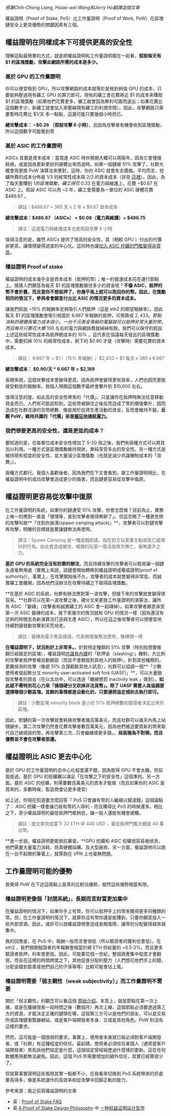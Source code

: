 [category]: <> (Translations)
[date]: <> (2020/11/06)
[title]: <> (為什麼權益證明棒棒的（2020 年十一月）)
[pandoc]: <> (--mathjax)

_感謝Chih-Cheng Liang, Hsiao-wei Wang和Jerry Ho翻譯這個文章_

權益證明（Proof of Stake, PoS）比工作量證明（Proof of Work, PoW）在區塊鏈安全上更具優勢的關鍵因素有三個。

## 權益證明在同樣成本下可提供更高的安全性

理解這點最簡單的方式，就是把權益證明和工作量證明擺在一起看，**假設每天有 $1 的區塊獎勵，攻擊此網路所需的成本是多少。**

### 基於 GPU 的工作量證明

你可以便宜租到 GPU，所以攻擊網路的成本就等於是租到夠強 GPU 的成本，只要能夠壓過現有礦工 GPU 的算力即可。現有的礦工會花費將近 $1 的成本來賺取 $1 的區塊獎勵（如果他們花費更多，礦工就會因為無利可圖而退出；如果花費比這個數字少，新礦工就會加入來壓縮現有礦工的利潤空間）。因此，攻擊網路只需要暫時花費比 $1/天 多一點點，這還可能只要幾個小時而已。

**總攻擊成本： ~$0.26 （假設攻擊 6 小時）**，且因為攻擊者有機會收到區塊獎勵，所以這個數字可能壓到零

### 基於 ASIC 的工作量證明

ASICs 其實是資本成本：當買進 ASIC 時你預期大概可以用兩年，因為它會慢慢耗損，或是因為更新更好的硬體出來而過時。如果一個鏈被 51% 攻擊了，社群大概會用更換 PoW 演算法來應對，這時，你的 ASIC 就會失去價值。平均而言，挖礦所費的成本分佈是 1/3 的經常性成本與 2/3 的資本成本（詳見 [這裡](https://eth.wiki/concepts/proof-of-stake-faqs#what-about-capital-lockup-costs)）。因此，為了每天要賺到 $1 的區塊獎勵，礦工得花 ~$0.33 在電力與維護上，花費 ~$0.67 在 ASIC 上。假設 ASIC 可以用 ~2 年，礦工會需要為一單位的 ASIC 硬體花費 $486.67 。

> 譯註：$486.67 = 365 天 x 2 年 x $0.67 資本成本

**總攻擊成本：$486.67 （ASICs） + $0.08（電力與維護）= $486.75**

> 譯注：這邊電力與維護成本也是假設攻擊 6 小時

值得注意的是，雖然 ASICs 提供了很高的安全性，其（相較 GPU ）付出的代價卻更高，讓環境變得過度的中心化。這同時也讓[加入 ASIC 挖礦的門檻變得非常高](https://blog.ethereum.org/2014/06/19/mining/)。

### 權益證明 Proof of stake

權益證明的成本幾乎全是資本成本（抵押的幣）；唯一的營運成本花在運行節點上。猜猜人們願意為每天 $1 的區塊獎勵鎖住多少的資金呢？**不像 ASIC，抵押的幣不會折舊，而且當你不想抵押了，你幾乎馬上就可以取回你的幣。因此，在獎勵相同的情況下，參與者會願意付出比 ASIC 的情況更多的資本成本。**

讓我們假設 ~15% 的報酬率足夠吸引人們抵押（這是 eth2 的期望報酬率）。因此每天 $1 的區塊獎勵會吸引相當於 6.667 年報酬的抵押，可換算成 $2,433 。節點消耗的硬體與電力成本很小，一台千元美金等級的電腦就可以抵押非常大量的幣，而且每月只要花大概 ~$100 左右的電力與網路費就綽綽有餘。我們可以保守的假設上述這些經常性成本為抵押總成本的 10% ，這代表在協議每天發出的區塊獎勵中，需要扣掉 10% 的經常性成本，剩下的 $0.90 才是（攻擊時）需要花費的資本成本。

> 譯註：  6.667 年 = $1 /（15% 年報酬）； $2,433 = $1 每天 x 365 x 6.667

**總攻擊成本： $0.90/天 * 6.667 年 = $2,189**

長期來說，這個攻擊成本會變得更高，因為抵押會變得更有效率，人們也因而更能接受較低的報酬率。我個人預期這個數字最終會攀升到 $10,000 左右。

值得注意的是，如此高的安全性帶來的「代價」，只是讓你在抵押時無法任意移動資金而已。人們有可能認知到，這些幣被鎖住之後反而造成了幣的價值攀升，因而造成在社群流通的貨幣總數、像是用於投資生產活動的資金，反而會維持不變。**反觀 PoW，維持共識的「代價」卻是[瘋狂地損耗電力](https://www.theverge.com/2019/7/4/20682109/bitcoin-energy-consumption-annual-calculation-cambridge-index-cbeci-country-comparison)。**

### 我們想要更高的安全性，還是更低的成本？

要知道的是，在每單位成本安全性增加了 5-20 倍之後，我們有兩種方式可以將其加以利用。一種方式是區塊獎勵維持現狀，單純享受多出的安全性。另一種方式是維持現有程度的安全性，並大量減少區塊獎勵（也就是減少共識機制成本的「浪費」）。

兩種方式都行。我個人喜歡後者，因為我們在下文會看到，跟工作量證明相比，在權益證明中的成功攻擊會造成更少的傷害，而且鏈更容易從攻擊中復原。

## 權益證明更容易從攻擊中復原

在工作量證明的系統，如果你的鏈遭受 51% 攻擊，你會怎麼做？目前為止，實務上唯一的應對一直是「慢慢等，直到攻擊者覺得無聊了」。但這忽略了一種更危險的攻擊叫做**「住到你崩潰(spawn camping attack)」**，攻擊者可以對鏈攻擊再攻擊，明確的目標就是要讓鏈無法再使用。

> 譯注：Spawn Camping 是一種遊戲術語，指在對方玩家重生點或死亡處埋伏的行為。如此會造成被住、被蹲的玩家一復活就再次陣亡，毫無還手之力。

**基於 GPU 的系統完全沒有防禦的辦法**，而且持續攻擊的攻擊者可以輕易讓一個鏈永遠毫無用處（實務上來說，該鏈會開始轉移到權益證明或權威證明(proof of authority)）。事實上，在攻擊開始後不久，攻擊者的成本就會變得非常低，而誠實礦工會離開，因為他們沒辦法在攻擊持續之下取得區塊獎勵。

**在基於 ASIC 的系統，社群有辦法應對第一波攻擊，但接下來的攻擊就會變得很容易。**社群可以在第一波攻擊之後，硬分叉來更換工作量證明的演算法，讓所有 ASIC 「變磚」（攻擊者和誠實礦工的 ASIC 會一起磚掉）。如果攻擊者願意承受第一次 ASIC 變磚的成本，接下來幾次的情況就和 GPU 的情況一樣（因為還沒有足夠的時間去為新演算法打造與生產 ASIC），所以在這之後攻擊者可以很便宜地持續對鏈發動攻擊到天荒地老。

> 譯註：變磚為電子產品俚語，代表損壞後無法使用，像磚頭一樣

**在權益證明下，狀況則好上非常多。**。針對特定種類的 51% 攻擊（特別指想要推翻已經敲定的區塊），權益證明[共識有內建](https://arxiv.org/abs/1710.09437)的「砍押金（slashing）」機制，大比例的攻擊者抵押會被自動銷毀（而且不會銷毀到其他人的抵押）。針對其他種類的，更難偵測的攻擊（像是 51% 合謀截斷其他人訊息），社群可以協調一個**「少數使用者發起軟分叉 minority user-activated soft fork (UASF)」**，可以大量銷毀攻擊者的資金（在以太坊中，可以透過「離線懲罰 inactivity leak 」做到）。**如此就不需特別花心力來「搞個硬分叉砍掉非法貨幣」。除了 UASF 需要人為協調要選擇哪個少數區塊，其餘的事情都是自動化的，只要遵照協定規則去執行即可。**

> 譯註：少數區塊 minority block 是小於 51% 抵押總數的驗證者決定出來的區塊。

因此，對鏈的第一次攻擊就會耗損攻擊者幾百萬美元，而且社群可以幾天內馬上站穩腳步。第二次攻擊仍然會花費攻擊者數百萬美元，因為他們被迫要買新的幣來取代自己被燒毀的幣。再攻擊第三次...只會繼續燒更多錢。。**局面極為不對稱，而且優勢並不會在攻擊者那邊。**

## 權益證明比 ASIC 更去中心化

基於 GPU 的工作量證明的去中心化程度還不錯，因為取得 GPU 不會太難。但前面提過，基於 GPU 的挖礦難以滿足「在攻擊之下的安全性」這個準則。另一方面，基於 ASIC 的挖礦，則需要數百萬美元的資本才能做（而且如果你的 ASIC 是買來的，多數時候，製造商會佔更多便宜）

如上述，你現在知道要怎麼回答「 PoS 只會讓有幣的人繼續以錢滾錢」這個論點了： ASIC 挖礦一樣會讓已經有幣的人得利 - 而且賺得比 PoS 的時候還多。相比之下，至少權益證明的最低抵押門檻夠低，讓一般人還能有機會接觸。

> 譯註：就文章完成當下 32 ETH @ 440 USD ，最低抵押門檻大概是 40 萬台幣。

**進一步說，權益證明更能抵抗審查。**GPU 挖礦和 ASIC 挖礦很容易被偵測，他們需要大量電力消耗、昂貴硬體採購、及大型廠房。另一方面，權益證明可以跑在一台不起眼的筆電上，就算跑在 VPN 上也毫無問題。

## 工作量證明可能的優勢

我覺得 PoW 在下述這兩點上是真的比較佔優勢，縱然這些優勢相當有限。

### 權益證明更像個「封閉系統」，長期而言財富更加集中

在權益證明的情況下，如果你手上有幣，你可以抵押手上的幣來獲得更多同種類的幣。但，在工作量證明的情況下，就算你沒有幣你還是能賺到，只要你願意投入一些外部資源。因此，或許可以說權益證明會造成長期風險，讓幣的分配變得越來越集中。

我的回應是，在 PoS 中，報酬一般而言會很低（所以驗證者的獲利也會低）。在 eth2 ，我們預期驗證者的年報酬會相當於總 ETH 供給量的 ~0.5-2%。而且更多驗證者抵押，利率會更低。因此，可能要花個一世紀，整個資產集中程度才會翻倍，而且在這樣的時間跨度之下，其他促進分配的壓力（人們想花他們手上的錢，分配金錢到慈善或他們自己的子孫等等）比較可能會佔上風。

### 權益證明需要「弱主觀性（weak subjectivity）」而工作量證明不需要

關於「弱主觀性」的觀念可以看這個 [原始介紹](https://blog.ethereum.org/2014/11/25/proof-stake-learned-love-weak-subjectivity/)。本質上，就是節點在第一次上線，或是在離線很長一段時間之後（數個月）再次上線，這個節點必須要透過第三方的資源，才能決定正確的鏈頭在哪。這個第三方可以是他們的朋友、可以是交易所或區塊鏈瀏覽器網站、或是客戶端開發者本身、又或是其他角色。PoW 則沒有這樣的要求。

然而，這可能是一個很弱的要求。事實上，使用者本身就已經必須對客戶端開發者、或「社群」有這種程度的信任。最起碼，使用者必須信任某個人（通常是客戶端開發者）來告訴他們協定是什麼，這個協定曾經經歷過什麼樣的更新。這在任何軟體應用都無法避免。因此，這個 PoS 所需要增加的額外信任，其實已經算很少了。

但就算事實證明這些風險其實一點都不小，在我看來切換到 PoS 系統帶來的好處要高得多，像是系統運作的高效率和從攻擊中回歸正軌的能力。

參考來源：我之前寫權益證明的文章

- 英：[Proof of Stake FAQ](https://eth.wiki/concepts/proof-of-stake-faqs)
- 英 [A Proof of Stake Design Philosophy](https://medium.com/@VitalikButerin/a-proof-of-stake-design-philosophy-506585978d51) 中 [一种权益证明设计哲学](https://ethfans.org/posts/a-proof-of-stake-design-philosophy)
